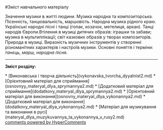 <div id="hypercomments_widget" class="js-hypercomments-widget invisible"></div>


#Зміст навчального матеріалу

Значення музики в житті людини. Музика народна та композиторська. Пісенність, танцювальність, маршовість. Народна музика рідного краю. Українські народні пісні і танці (гопак, козачок, метелиця, аркан). Танці народів Європи.Втілення в музиці дитячих образів: іграшки та забави; музика в мультиплікації; світ казкових образів у творах композиторів. Природа в музиці. Виразність музичних інструментів у створенні різноманітних характерів і настроїв музики. Основні поняття і терміни: *танець, марш, народна пісня*.

<hr>
<p><b>Зміст розділу:</b></p>
   * [Виконавська і творча діяльність](vуkonavska_tvorcha_dyyalnist2.md)
   * [Орієнтовний матеріал для сприймання](osnovnуy_materyal_dlya_sprуmannya2.md)
   * [Додатковий матеріал для сприймання](dodatkovу_materyal_dlya_sprуmannya2.md)
   * [Орієнтовний матеріал для  виконання](osnovnу_materyal_dlya_vуkonannya2.md)
   * [Додатковий матеріал для виконання](dodatkovу_materyal_dlya_vуkonannya2.md)
   * [Матеріал для музикування та виконання в русі](materyal_dlya_muzуkuvannya_ta_vуkonannya_v_rusy2.md)

<div class="js-hypercomments-container">
    <a href="http://hypercomments.com" class="hc-link" title="comments widget">comments powered by HyperComments</a>
</div>